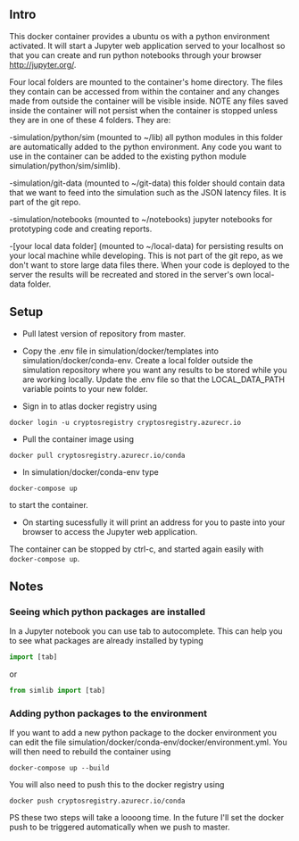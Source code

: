 ## Intro

This docker container provides a ubuntu os with a python environment activated. It will start a Jupyter web application served to your localhost so that you can create and run python notebooks through your browser http://jupyter.org/.

Four local folders are mounted to the container's home directory. The files they contain can be accessed from within the container and any changes made from outside the container will be visible inside. NOTE any files saved inside the container will not persist when the container is stopped unless they are in one of these 4 folders. They are:

-simulation/python/sim (mounted to ~/lib)
all python modules in this folder are automatically added to the python environment. Any code you want to use in the container can be added to the existing python module simulation/python/sim/simlib).

-simulation/git-data (mounted to ~/git-data)
this folder should contain data that we want to feed into the simulation such as the JSON latency files. It is part of the git repo.

-simulation/notebooks (mounted to ~/notebooks)
jupyter notebooks for prototyping code and creating reports.

-[your local data folder] (mounted to ~/local-data)
for persisting results on your local machine while developing. This is not part of the git repo, as we don't want to store large data files there. When your code is deployed to the server the results will be recreated and stored in the server's own local-data folder.


## Setup

* Pull latest version of repository from master.

* Copy the .env file in simulation/docker/templates into simulation/docker/conda-env. Create a local folder outside the simulation repository where you want any results to be stored while you are working locally. Update the .env file so that the LOCAL_DATA_PATH variable points to your new folder.

* Sign in to atlas docker registry using
```shell
docker login -u cryptosregistry cryptosregistry.azurecr.io
```
* Pull the container image using 
```shell
docker pull cryptosregistry.azurecr.io/conda
```
* In simulation/docker/conda-env type
```shell
docker-compose up
```
 to start the container. 

* On starting sucessfully it will print an address for you to paste into your browser to access the Jupyter web application. 

The container can be stopped by ctrl-c, and started again easily with ```docker-compose up```.

## Notes

### Seeing which python packages are installed
In a Jupyter notebook you can use tab to autocomplete. This can help you to see what packages are already installed by typing
```python
import [tab]
```
or 
```python
from simlib import [tab]
```

### Adding python packages to the environment

If you want to add a new python package to the docker environment you can edit the file simulation/docker/conda-env/docker/environment.yml. You will then need to rebuild the container using
```shell
docker-compose up --build
```
You will also need to push this to the docker registry using
```shell
docker push cryptosregistry.azurecr.io/conda
```

PS these two steps will take a loooong time. In the future I'll set the docker push to be triggered automatically when we push to master.
